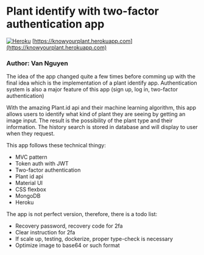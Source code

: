 # Plant identify with two-factor authentication app
[![Heroku](https://heroku-badge.herokuapp.com/?app=heroku-badge)](https://knowyourplant.herokuapp.com)
[https://knowyourplant.herokuapp.com](https://knowyourplant.herokuapp.com)<br/>
### Author: Van Nguyen

The idea of the app changed quite a few times before comming up with the final idea which is the implementation of a plant identify app. Authentication system is also a major feature of this app (sign up, log in, two-factor authentication)

With the amazing Plant.id api and their machine learning algorithm, this app allows users to identify what kind of plant they are seeing by getting an image input. The result is the possibility of the plant type and their information. The history search is stored in database and will display to user when they request.

This app follows these technical thingy:
- MVC pattern
- Token auth with JWT
- Two-factor authentication
- Plant id api
- Material UI
- CSS flexbox
- MongoDB
- Heroku

The app is not perfect version, therefore, there is a todo list: 
- Recovery password, recovery code for 2fa
- Clear instruction for 2fa
- If scale up, testing, dockerize, proper type-check is necessary
- Optimize image to base64 or such format

